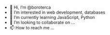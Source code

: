 - 👋 Hi, I’m @boroterca
- 👀 I’m interested in web development, databases
- 🌱 I’m currently learning JavaScript, Python
- 💞️ I’m looking to collaborate on ...
- 📫 How to reach me ...

<!---
boroterca/boroterca is a ✨ special ✨ repository because its `README.md` (this file) appears on your GitHub profile.
You can click the Preview link to take a look at your changes.
--->
